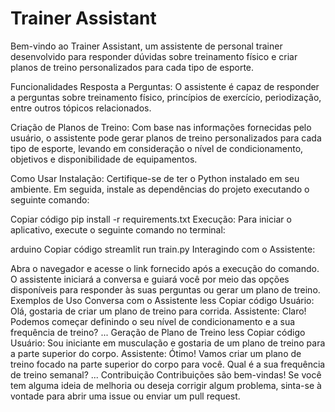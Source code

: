 # Trainer Assistant

Bem-vindo ao Trainer Assistant, um assistente de personal trainer desenvolvido para responder dúvidas sobre treinamento físico e criar planos de treino personalizados para cada tipo de esporte.

Funcionalidades
Resposta a Perguntas: O assistente é capaz de responder a perguntas sobre treinamento físico, princípios de exercício, periodização, entre outros tópicos relacionados.

Criação de Planos de Treino: Com base nas informações fornecidas pelo usuário, o assistente pode gerar planos de treino personalizados para cada tipo de esporte, levando em consideração o nível de condicionamento, objetivos e disponibilidade de equipamentos.

Como Usar
Instalação:
Certifique-se de ter o Python instalado em seu ambiente. Em seguida, instale as dependências do projeto executando o seguinte comando:

Copiar código
pip install -r requirements.txt
Execução:
Para iniciar o aplicativo, execute o seguinte comando no terminal:

arduino
Copiar código
streamlit run train.py
Interagindo com o Assistente:

Abra o navegador e acesse o link fornecido após a execução do comando.
O assistente iniciará a conversa e guiará você por meio das opções disponíveis para responder às suas perguntas ou gerar um plano de treino.
Exemplos de Uso
Conversa com o Assistente
less
Copiar código
Usuário: Olá, gostaria de criar um plano de treino para corrida.
Assistente: Claro! Podemos começar definindo o seu nível de condicionamento e a sua frequência de treino?
...
Geração de Plano de Treino
less
Copiar código
Usuário: Sou iniciante em musculação e gostaria de um plano de treino para a parte superior do corpo.
Assistente: Ótimo! Vamos criar um plano de treino focado na parte superior do corpo para você. Qual é a sua frequência de treino semanal?
...
Contribuição
Contribuições são bem-vindas! Se você tem alguma ideia de melhoria ou deseja corrigir algum problema, sinta-se à vontade para abrir uma issue ou enviar um pull request.
